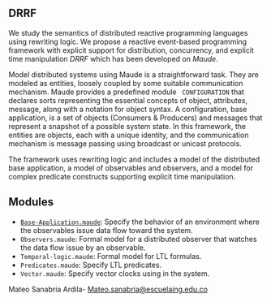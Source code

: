 

DRRF
----



We study the semantics of distributed reactive programming languages
using rewriting logic. We propose a reactive event-based programming
framework with explicit support for distribution, concurrency, and
explicit time manipulation *DRRF* which has been developed on *Maude*.


Model distributed systems using Maude is a straightforward task. They
are modeled as entities, loosely coupled by some suitable communication
mechanism. Maude provides a predefined module ` CONFIGURATION` that
declares sorts representing the essential concepts of object,
attributes, message, along with a notation for object syntax. A
configuration, base application, is a set of objects (Consumers &
Producers) and messages that represent a snapshot of a possible system
state. In this framework, the entities are objects, each with a unique
identity, and the communication mechanism is message passing using
broadcast or unicast protocols.

The framework uses rewriting logic and includes a model of the
distributed base application, a model of observables and observers, and
a model for complex predicate constructs supporting explicit time
manipulation.

Modules
-------


-   [`Base-Application.maude`](/blob/gh-pages/Discrete%20Time/Reactive-XD/Rules-Base-Application.maude):
    Specify the behavior of an environment where the observables issue
    data flow toward the system.
-   `Observers.maude`: Formal model for a distributed observer that
    watches the data flow issue by an observable.
-   `Temporal-logic.maude`: Formal model for LTL formulas.
-   `Predicates.maude`: Specify LTL predicates.
-   `Vector.maude`: Specify vector clocks using in the system.


Mateo Sanabria Ardila- Mateo.sanabria@escuelaing.edu.co
